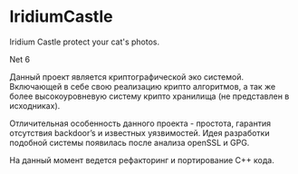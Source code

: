 # IridiumCastle
Iridium Castle protect your cat's photos.
<p align="left">
Net 6<br>
</p>
<p align="left">
Данный проект является криптографической эко системой. Включающей в себе свою реализацию крипто алгоритмов, а так же более высокоуровневую систему крипто хранилища (не представлен в исходниках).
</p>
<p align="left">
Отличительная особенность данного проекта - простота, гарантия отсутствия backdoor’s и известных уязвимостей.
Идея разработки подобной системы появилась после анализа openSSL и GPG.
</p>
<p align="left">
На данный момент ведется рефакторинг и портирование C++ кода.
</p>